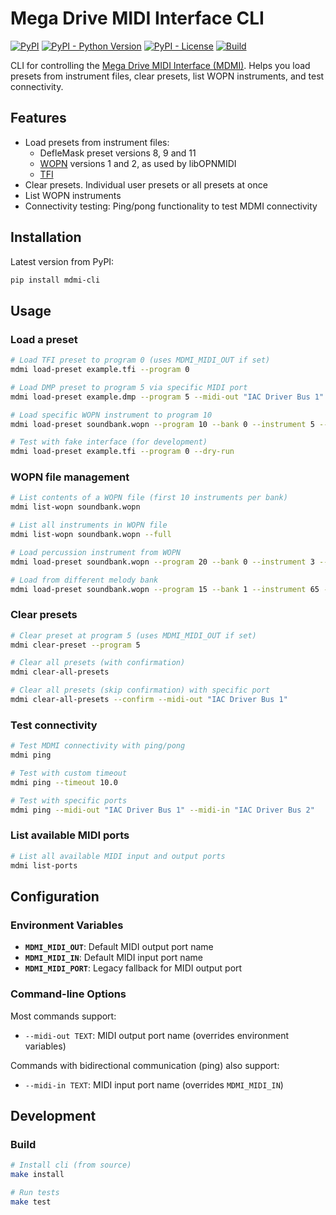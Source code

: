 # Mega Drive MIDI Interface CLI

[![PyPI](https://img.shields.io/pypi/v/mdmi-cli)](https://pypi.org/project/mdmi-cli/)
[![PyPI - Python Version](https://img.shields.io/pypi/pyversions/mdmi-cli)](https://pypi.org/project/mdmi-cli/)
[![PyPI - License](https://img.shields.io/pypi/l/mdmi-cli)](https://github.com/rhargreaves/mdmi-cli/blob/main/LICENSE)
[![Build](https://github.com/rhargreaves/mdmi-cli/actions/workflows/build.yml/badge.svg)](https://github.com/rhargreaves/mdmi-cli/actions/workflows/build.yml)

CLI for controlling the [Mega Drive MIDI Interface (MDMI)](https://github.com/rhargreaves/mega-drive-midi-interface). Helps you load presets from instrument files, clear presets, list WOPN instruments, and test connectivity.

## Features

* Load presets from instrument files:
    * DefleMask preset versions 8, 9 and 11
    * [WOPN](https://github.com/Wohlstand/libOPNMIDI/blob/master/fm_banks/wopn%20specification.txt) versions 1 and 2, as used by libOPNMIDI
    * [TFI](https://vgmrips.net/wiki/TFI_File_Format)
* Clear presets. Individual user presets or all presets at once
* List WOPN instruments
* Connectivity testing: Ping/pong functionality to test MDMI connectivity

## Installation

Latest version from PyPI:

```bash
pip install mdmi-cli
```

## Usage

### Load a preset

```bash
# Load TFI preset to program 0 (uses MDMI_MIDI_OUT if set)
mdmi load-preset example.tfi --program 0

# Load DMP preset to program 5 via specific MIDI port
mdmi load-preset example.dmp --program 5 --midi-out "IAC Driver Bus 1"

# Load specific WOPN instrument to program 10
mdmi load-preset soundbank.wopn --program 10 --bank 0 --instrument 5 --bank-type melody

# Test with fake interface (for development)
mdmi load-preset example.tfi --program 0 --dry-run
```

### WOPN file management

```bash
# List contents of a WOPN file (first 10 instruments per bank)
mdmi list-wopn soundbank.wopn

# List all instruments in WOPN file
mdmi list-wopn soundbank.wopn --full

# Load percussion instrument from WOPN
mdmi load-preset soundbank.wopn --program 20 --bank 0 --instrument 3 --bank-type percussion

# Load from different melody bank
mdmi load-preset soundbank.wopn --program 15 --bank 1 --instrument 65 --bank-type melody
```

### Clear presets

```bash
# Clear preset at program 5 (uses MDMI_MIDI_OUT if set)
mdmi clear-preset --program 5

# Clear all presets (with confirmation)
mdmi clear-all-presets

# Clear all presets (skip confirmation) with specific port
mdmi clear-all-presets --confirm --midi-out "IAC Driver Bus 1"
```

### Test connectivity

```bash
# Test MDMI connectivity with ping/pong
mdmi ping

# Test with custom timeout
mdmi ping --timeout 10.0

# Test with specific ports
mdmi ping --midi-out "IAC Driver Bus 1" --midi-in "IAC Driver Bus 2"
```

### List available MIDI ports

```bash
# List all available MIDI input and output ports
mdmi list-ports
```

## Configuration

### Environment Variables

- **`MDMI_MIDI_OUT`**: Default MIDI output port name
- **`MDMI_MIDI_IN`**: Default MIDI input port name
- **`MDMI_MIDI_PORT`**: Legacy fallback for MIDI output port

### Command-line Options

Most commands support:
- `--midi-out TEXT`: MIDI output port name (overrides environment variables)

Commands with bidirectional communication (ping) also support:
- `--midi-in TEXT`: MIDI input port name (overrides `MDMI_MIDI_IN`)

## Development

### Build

```bash
# Install cli (from source)
make install

# Run tests
make test
```
